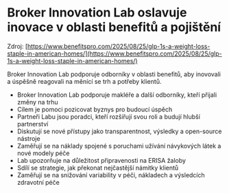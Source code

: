 # Broker Innovation Lab oslavuje inovace v oblasti benefitů a pojištění

Zdroj: [https://www.benefitspro.com/2025/08/25/glp-1s-a-weight-loss-staple-in-american-homes/](https://www.benefitspro.com/2025/08/25/glp-1s-a-weight-loss-staple-in-american-homes/)

Broker Innovation Lab podporuje odborníky v oblasti benefitů, aby inovovali a úspěšně reagovali na měnící se trh a potřeby klientů.

- Broker Innovation Lab podporuje makléře a další odborníky, kteří přijali změny na trhu
- Cílem je pomoci pozicovat byznys pro budoucí úspěch
- Partneři Labu jsou poradci, kteří rozšiřují svou roli a budují hlubší partnerství
- Diskutují se nové přístupy jako transparentnost, výsledky a open-source nástroje
- Zaměřují se na náklady spojené s poruchami užívání návykových látek a nové modely péče
- Lab upozorňuje na důležitost připravenosti na ERISA žaloby
- Sdílí se strategie, jak překonat nejčastější námitky klientů
- Zaměřují se na snižování variability v péči, nákladech a výsledcích zdravotní péče
